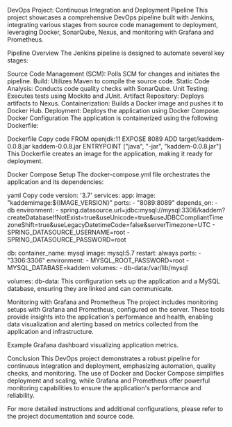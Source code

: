 DevOps Project: Continuous Integration and Deployment Pipeline
This project showcases a comprehensive DevOps pipeline built with Jenkins, integrating various stages from source code management to deployment, leveraging Docker, SonarQube, Nexus, and monitoring with Grafana and Prometheus.

Pipeline Overview
The Jenkins pipeline is designed to automate several key stages:

Source Code Management (SCM): Polls SCM for changes and initiates the pipeline.
Build: Utilizes Maven to compile the source code.
Static Code Analysis: Conducts code quality checks with SonarQube.
Unit Testing: Executes tests using Mockito and JUnit.
Artifact Repository: Deploys artifacts to Nexus.
Containerization: Builds a Docker image and pushes it to Docker Hub.
Deployment: Deploys the application using Docker Compose.
Docker Configuration
The application is containerized using the following Dockerfile:

Dockerfile
Copy code
FROM openjdk:11
EXPOSE 8089
ADD target/kaddem-0.0.8.jar kaddem-0.0.8.jar
ENTRYPOINT ["java", "-jar", "kaddem-0.0.8.jar"]
This Dockerfile creates an image for the application, making it ready for deployment.

Docker Compose Setup
The docker-compose.yml file orchestrates the application and its dependencies:

yaml
Copy code
version: '3.7'
services:
  app:
    image: "kaddemimage:${IMAGE_VERSION}"
    ports:
      - "8089:8089"
    depends_on:
      - db
    environment:
      - spring.datasource.url=jdbc:mysql://mysql:3306/kaddem?createDatabaseIfNotExist=true&useUnicode=true&useJDBCCompliantTimezoneShift=true&useLegacyDatetimeCode=false&serverTimezone=UTC
      - SPRING_DATASOURCE_USERNAME=root
      - SPRING_DATASOURCE_PASSWORD=root

  db:
    container_name: mysql
    image: mysql:5.7
    restart: always
    ports:
      - "3306:3306"
    environment:
      - MYSQL_ROOT_PASSWORD=root
      - MYSQL_DATABASE=kaddem
    volumes:
      - db-data:/var/lib/mysql

volumes:
  db-data:
This configuration sets up the application and a MySQL database, ensuring they are linked and can communicate.

Monitoring with Grafana and Prometheus
The project includes monitoring setups with Grafana and Prometheus, configured on the server. These tools provide insights into the application's performance and health, enabling data visualization and alerting based on metrics collected from the application and infrastructure.


Example Grafana dashboard visualizing application metrics.

Conclusion
This DevOps project demonstrates a robust pipeline for continuous integration and deployment, emphasizing automation, quality checks, and monitoring. The use of Docker and Docker Compose simplifies deployment and scaling, while Grafana and Prometheus offer powerful monitoring capabilities to ensure the application's performance and reliability.

For more detailed instructions and additional configurations, please refer to the project documentation and source code.